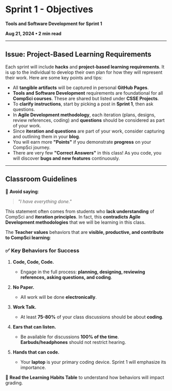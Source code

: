 # Sprint 1 - Objectives  
**Tools and Software Development for Sprint 1**  

**Aug 21, 2024 • 2 min read**  

---

## Issue: Project-Based Learning Requirements  

Each sprint will include **hacks** and **project-based learning requirements**. It is up to the individual to develop their own plan for how they will represent their work. Here are some key points and tips:  

- All **tangible artifacts** will be captured in personal **GitHub Pages**.  
- **Tools and Software Development** requirements are foundational for all **CompSci courses**. These are shared but listed under **CSSE Projects**.  
- To **clarify instructions**, start by picking a post in **Sprint 1**, then ask questions.  
- In **Agile Development methodology**, each iteration (plans, designs, review references, coding) and **questions** should be considered as part of your work.  
- Since **iteration and questions** are part of your work, consider capturing and outlining them in your **blog**.  
- You will earn more **"Points"** if you demonstrate **progress** on your CompSci journey.  
- There are very few **"Correct Answers"** in this class! As you code, you will discover **bugs and new features** continuously.  

---

## Classroom Guidelines  

🚨 **Avoid saying**:  
> *"I have everything done."*  

This statement often comes from students who **lack understanding** of CompSci and **iteration principles**. In fact, this **contradicts Agile Development methodologies** that we will be learning in this class.  

The **Teacher values** behaviors that are **visible, productive, and contribute to CompSci learning**:  

### ✅ **Key Behaviors for Success**  

1. **Code, Code, Code.**  
   - Engage in the full process: **planning, designing, reviewing references, asking questions, and coding**.  

2. **No Paper.**  
   - All work will be done **electronically**.  

3. **Work Talk.**  
   - At least **75-80%** of your class discussions should be about **coding**.  

4. **Ears that can listen.**  
   - Be available for discussions **100% of the time**. **Earbuds/headphones** should not restrict hearing.  

5. **Hands that can code.**  
   - Your **laptop** is your primary coding device. Sprint 1 will emphasize its importance.  

📌 **Read the Learning Habits Table** to understand how behaviors will impact grading.  
